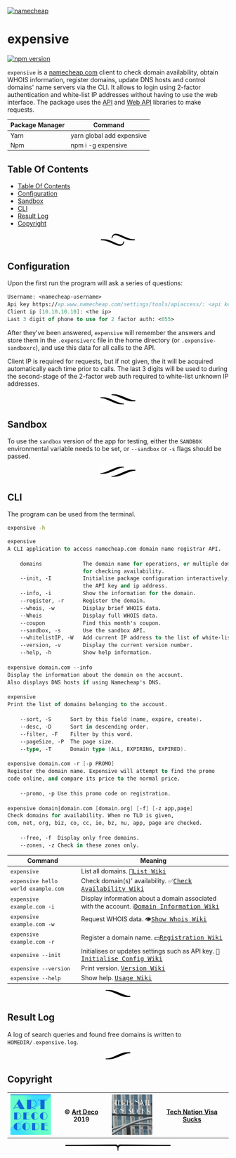 [![namecheap](https://raw.githubusercontent.com/artdecocode/expensive/HEAD/images/nc.gif)](https://nameexpensive.com)

# expensive

[![npm version](https://badge.fury.io/js/expensive.svg)](https://npmjs.org/package/expensive)

`expensive` is a [namecheap.com](https://nameexpensive.com) client to check domain availability, obtain WHOIS information, register domains, update DNS hosts and control domains' name servers via the CLI. It allows to login using 2-factor authentication and white-list IP addresses without having to use the web interface. The package uses the [API](https://github.com/rqt/namecheap) and [Web API](https://github.com/rqt/namecheap-web) libraries to make requests.

| Package Manager |          Command          |
| --------------- | ------------------------- |
| Yarn            | yarn global add expensive |
| Npm             | npm i -g expensive        |

## Table Of Contents

- [Table Of Contents](#table-of-contents)
- [Configuration](#configuration)
- [Sandbox](#sandbox)
- [CLI](#cli)
- [Result Log](#result-log)
- [Copyright](#copyright)

<p align="center"><a href="#table-of-contents"><img src="/.documentary/section-breaks/0.svg?sanitize=true"></a></p>

## Configuration

Upon the first run the program will ask a series of questions:

```fs
Username: <namecheap-username>
Api key https://ap.www.namecheap.com/settings/tools/apiaccess/: <api key>
Client ip [10.10.10.10]: <the ip>
Last 3 digit of phone to use for 2 factor auth: <055>
```

After they've been answered, `expensive` will remember the answers and store them in the `.expensiverc` file in the home directory (or `.expensive-sandboxrc`), and use this data for all calls to the API.

Client IP is required for requests, but if not given, the it will be acquired automatically each time prior to calls. The last 3 digits will be used to during the second-stage of the 2-factor web auth required to white-list unknown IP addresses.

<p align="center"><a href="#table-of-contents"><img src="/.documentary/section-breaks/1.svg?sanitize=true"></a></p>

## Sandbox

To use the `sandbox` version of the app for testing, either the `SANDBOX` environmental variable needs to be set, or `--sandbox` or `-s` flags should be passed.

<p align="center"><a href="#table-of-contents"><img src="/.documentary/section-breaks/2.svg?sanitize=true"></a></p>

## CLI

The program can be used from the terminal.

```sh
expensive -h
```

```fs
expensive
A CLI application to access namecheap.com domain name registrar API.

	domains          	The domain name for operations, or multiple domain names
	                 	for checking availability.
	--init, -I       	Initialise package configuration interactively, i.e.,
	                 	the API key and ip address.
	--info, -i       	Show the information for the domain.
	--register, -r   	Register the domain.
	--whois, -w      	Display brief WHOIS data.
	--Whois          	Display full WHOIS data.
	--coupon         	Find this month's coupon.
	--sandbox, -s    	Use the sandbox API.
	--whitelistIP, -W	Add current IP address to the list of white-listed ones.
	--version, -v    	Display the current version number.
	--help, -h       	Show help information.

expensive domain.com --info
Display the information about the domain on the account.
Also displays DNS hosts if using Namecheap's DNS.

expensive
Print the list of domains belonging to the account.

	--sort, -S    	Sort by this field (name, expire, create).
	--desc, -D    	Sort in descending order.
	--filter, -F  	Filter by this word.
	--pageSize, -P	The page size.
	--type, -T    	Domain type (ALL, EXPIRING, EXPIRED).

expensive domain.com -r [-p PROMO]
Register the domain name. Expensive will attempt to find the promo
code online, and compare its price to the normal price.

	--promo, -p	Use this promo code on registration.

expensive domain|domain.com [domain.org] [-f] [-z app,page]
Check domains for availability. When no TLD is given,
com, net, org, biz, co, cc, io, bz, nu, app, page are checked.

	--free, -f 	Display only free domains.
	--zones, -z	Check in these zones only.
```


|               Command               |                                                                 Meaning                                                                 |
| ----------------------------------- | --------------------------------------------------------------------------------------------------------------------------------------- |
| `expensive`                         | List all domains. <kbd>📜[List Wiki](../../wiki/List%20Domains)</kbd>                                                                   |
| `expensive hello world example.com` | Check domain(s)' availability. <kbd>✅[Check Availability Wiki](../../wiki/Check%20Availability)</kbd>                                   |
| `expensive example.com -i`          | Display information about a domain associated with the account. <kbd>ℹ️[Domain Information Wiki](../../wiki/Domain%20Information)</kbd> |
| `expensive example.com -w`          | Request WHOIS data. <kbd>👁[Show Whois Wiki](../../wiki/Whois)</kbd>                                                                    |
| `expensive example.com -r`          | Register a domain name. <kbd>💵[Registration Wiki](../../wiki/Registration)</kbd>                                                       |
| `expensive --init`                  | Initialises or updates settings such as API key. <kbd>🔏[Initialise Config Wiki](../../wiki/Initialise-Config)</kbd>                    |
| `expensive --version`               | Print version. <kbd>[Version Wiki](../../wiki/Version)</kbd>                                                                            |
| `expensive --help`                  | Show help. <kbd>[Usage Wiki](../../wiki/Usage)</kbd>                                                                                    |

<p align="center"><a href="#table-of-contents"><img src="/.documentary/section-breaks/3.svg?sanitize=true"></a></p>
















## Result Log

A log of search queries and found free domains is written to `HOMEDIR/.expensive.log`.

<p align="center"><a href="#table-of-contents"><img src="/.documentary/section-breaks/4.svg?sanitize=true"></a></p>

## Copyright

<table>
  <tr>
    <th>
      <a href="https://artd.eco">
        <img width="100" src="https://raw.githubusercontent.com/wrote/wrote/master/images/artdeco.png"
          alt="Art Deco">
      </a>
    </th>
    <th>© <a href="https://artd.eco">Art Deco</a>   2019</th>
    <th>
      <a href="https://www.technation.sucks" title="Tech Nation Visa">
        <img width="100" src="https://raw.githubusercontent.com/idiocc/cookies/master/wiki/arch4.jpg"
          alt="Tech Nation Visa">
      </a>
    </th>
    <th><a href="https://www.technation.sucks">Tech Nation Visa Sucks</a></th>
  </tr>
</table>

<p align="center"><a href="#table-of-contents"><img src="/.documentary/section-breaks/-1.svg?sanitize=true"></a></p>